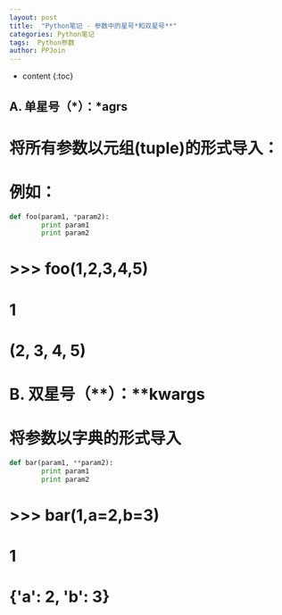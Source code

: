 ```yaml
---
layout: post
title:  "Python笔记 - 参数中的星号*和双星号**"
categories: Python笔记
tags:  Python参数
author: PPJoin
---
```


* content
{:toc}

## A. 单星号（*）：*agrs
# 将所有参数以元组(tuple)的形式导入：
# 例如：

```python
def foo(param1, *param2):
        print param1
        print param2
```

# >>> foo(1,2,3,4,5)
# 1
# (2, 3, 4, 5)

# B. 双星号（**）：**kwargs
# 将参数以字典的形式导入

```python
def bar(param1, **param2):
        print param1
        print param2
```

# >>> bar(1,a=2,b=3)
# 1
# {'a': 2, 'b': 3}